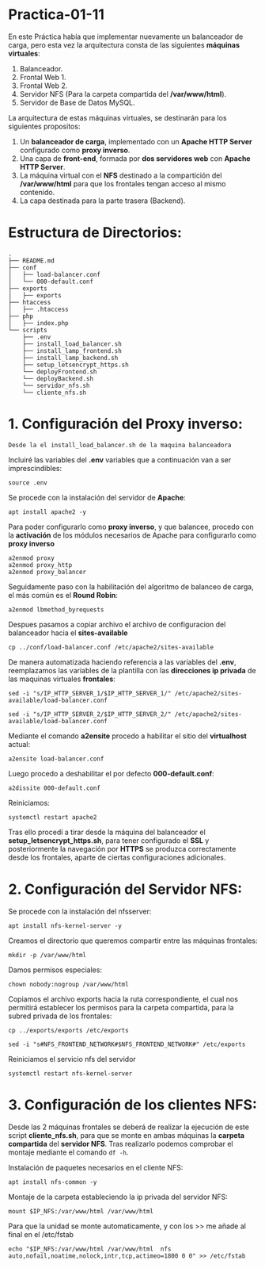 # Practica-01-11
En este Práctica había que implementar nuevamente un balanceador de carga, pero esta vez la arquitectura consta de las siguientes **máquinas virtuales**:

1. Balanceador.
2. Frontal Web 1.
3. Frontal Web 2.
4. Servidor NFS (Para la carpeta compartida del **/var/www/html**).
5. Servidor de Base de Datos MySQL.
   
La arquitectura de estas máquinas virtuales, se destinarán para los siguientes propositos:

1. Un **balanceador de carga**, implementado con un **Apache HTTP Server** configurado como **proxy inverso**.
2.  Una capa de **front-end**, formada por **dos servidores web** con **Apache HTTP Server**.
3.  La máquina virtual con el **NFS** destinado a la compartición del **/var/www/html** para que los frontales tengan acceso al mismo contenido.
4.  La capa destinada para la parte trasera (Backend).

 # Estructura de Directorios:

````
.
├── README.md
├── conf
│   ├── load-balancer.conf
│   └── 000-default.conf
├── exports
│   ├── exports
├── htaccess
│   ├── .htaccess
├── php
│   ├── index.php
└── scripts
    ├── .env
    ├── install_load_balancer.sh
    ├── install_lamp_frontend.sh
    ├── install_lamp_backend.sh
    ├── setup_letsencrypt_https.sh
    └── deployFrontend.sh
    └── deployBackend.sh
    └── servidor_nfs.sh
    └── cliente_nfs.sh

````

# 1. Configuración del Proxy inverso:

`Desde la el install_load_balancer.sh de la maquina balanceadora`


Incluiré las variables del **.env** variables que a continuación van a ser imprescindibles:

````
source .env
````

Se procede con la instalación del servidor de **Apache**:

````
apt install apache2 -y
````

Para poder configurarlo como **proxy inverso**, y que balancee, procedo con la **activación** de los módulos necesarios de Apache para configurarlo como **proxy inverso**

````
a2enmod proxy
a2enmod proxy_http
a2enmod proxy_balancer
````

Seguidamente paso con la habilitación del algoritmo de balanceo de carga, el más común es el **Round Robin**:

````
a2enmod lbmethod_byrequests
````

Despues pasamos a copiar archivo el archivo de configuracion del balanceador hacia el **sites-available**

````
cp ../conf/load-balancer.conf /etc/apache2/sites-available
````
De manera automatizada haciendo referencia a las variables del **.env**, reemplazamos las variables de la plantilla con las **direcciones ip privada** de las
maquinas virtuales **frontales**:

````
sed -i "s/IP_HTTP_SERVER_1/$IP_HTTP_SERVER_1/" /etc/apache2/sites-available/load-balancer.conf
````
````
sed -i "s/IP_HTTP_SERVER_2/$IP_HTTP_SERVER_2/" /etc/apache2/sites-available/load-balancer.conf
````

Mediante el comando **a2ensite** procedo a habilitar el sitio del **virtualhost** actual:

````
a2ensite load-balancer.conf 
````
Luego procedo a deshabilitar el por defecto **000-default.conf**:

````
a2dissite 000-default.conf 
````

Reiniciamos:

````
systemctl restart apache2
````
Tras ello procedí a tirar desde la máquina del balanceador el **setup_letsencrypt_https.sh**, para tener configurado el **SSL** y posteriormente la navegación por **HTTPS** se produzca correctamente desde los frontales, aparte de ciertas configuraciones adicionales.

# 2. Configuración del Servidor NFS:


Se procede con la instalación del nfsserver:

````
apt install nfs-kernel-server -y
````
Creamos el directorio que queremos compartir entre las máquinas frontales:

````
mkdir -p /var/www/html
````

Damos permisos especiales:

````
chown nobody:nogroup /var/www/html
````
Copiamos el archivo exports hacia la ruta correspondiente, el cual nos permitirá establecer los permisos para la carpeta compartida, para la subred privada de los frontales:

````
cp ../exports/exports /etc/exports
````
````
sed -i "s#NFS_FRONTEND_NETWORK#$NFS_FRONTEND_NETWORK#" /etc/exports
````

Reiniciamos el servicio nfs del servidor 
````
systemctl restart nfs-kernel-server
````
# 3. Configuración de los clientes NFS:

Desde las 2 máquinas frontales se deberá de realizar la ejecución de este script **cliente_nfs.sh**, para que se monte en ambas máquinas la **carpeta compartida** del **servidor NFS**.
Tras realizarlo podemos comprobar el montaje mediante el comando `df -h`.

Instalación de paquetes necesarios en el cliente NFS:

````
apt install nfs-common -y
````

Montaje de la carpeta estableciendo la ip privada del servidor NFS:

````
mount $IP_NFS:/var/www/html /var/www/html
````
Para que la unidad se monte automaticamente, y con los >> me añade al final en el /etc/fstab

````
echo "$IP_NFS:/var/www/html /var/www/html  nfs auto,nofail,noatime,nolock,intr,tcp,actimeo=1800 0 0" >> /etc/fstab
````

